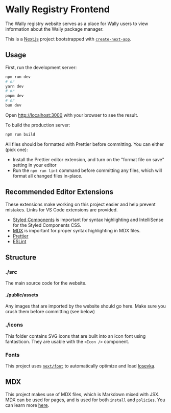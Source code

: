 # Wally Registry Frontend

The Wally registry website serves as a place for Wally users to view information about the Wally package manager.

This is a [Next.js](https://nextjs.org) project bootstrapped with [`create-next-app`](https://nextjs.org/docs/app/api-reference/cli/create-next-app).

## Usage

First, run the development server:

```bash
npm run dev
# or
yarn dev
# or
pnpm dev
# or
bun dev
```

Open [http://localhost:3000](http://localhost:3000) with your browser to see the result.

To build the production server:

```bash
npm run build
```

All files should be formatted with Prettier before committing. You can either (pick one):

- Install the Prettier editor extension, and turn on the "format file on save" setting in your editor
- Run the `npm run lint` command before committing any files, which will format all changed files in-place.

## Recommended Editor Extensions

These extensions make working on this project easier and help prevent mistakes. Links for VS Code extensions are provided.

- [Styled Components](https://marketplace.visualstudio.com/items?itemName=jpoissonnier.vscode-styled-components) is important for syntax highlighting and IntelliSense for the Styled Components CSS.
- [MDX](https://marketplace.visualstudio.com/items?itemName=silvenon.mdx) is important for proper syntax highlighting in MDX files.
- [Prettier](https://marketplace.visualstudio.com/items?itemName=esbenp.prettier-vscode)
- [ESLint](https://marketplace.visualstudio.com/items?itemName=dbaeumer.vscode-eslint)

## Structure

### ./src

The main source code for the website.

#### ./public/assets

Any images that are imported by the website should go here. Make sure you crush them before committing (see below)

### ./icons

This folder contains SVG icons that are built into an icon font using fantasticon. They are usable with the `<Icon />` component.

### Fonts

This project uses [`next/font`](https://nextjs.org/docs/app/building-your-application/optimizing/fonts) to automatically optimize and load [Iosevka](https://typeof.net/Iosevka/).

## MDX

This project makes use of MDX files, which is Markdown mixed with JSX. MDX can be used for pages, and is used for both `install` and `policies`. You can learn more [here](https://mdxjs.com/).
